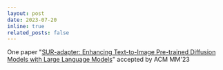 ```yaml
---
layout: post
date: 2023-07-20
inline: true
related_posts: false
---
```


One paper "[SUR-adapter: Enhancing Text-to-Image Pre-trained Diffusion Models with Large Language Models](https://arxiv.org/pdf/2305.05189.pdf)" accepted by ACM MM'23

